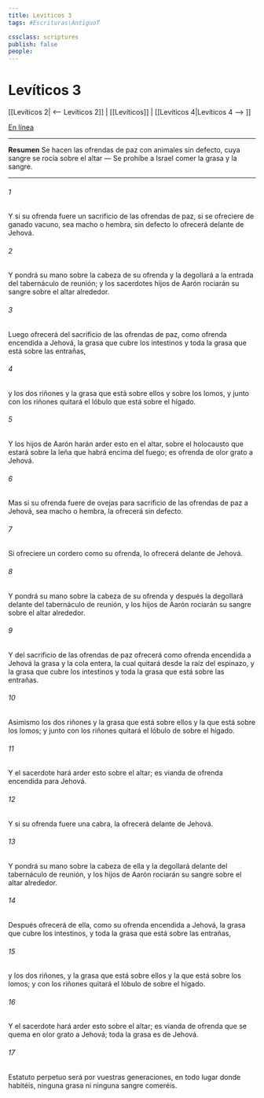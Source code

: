 ```yaml
---
title: Levíticos 3
tags: #Escrituras\AntiguoT

cssclass: scriptures
publish: false
people:
---
```


# Levíticos 3
[[Levíticos 2| <-- Levíticos 2]] | [[Levíticos]] | [[Levíticos 4|Levíticos 4 --> ]]

[En línea](https://churchofjesuschrist.org/study/scriptures/ot/lev/3?lang=spa)

---
__Resumen__
Se hacen las ofrendas de paz con animales sin defecto, cuya sangre se rocía sobre el altar — Se prohíbe a Israel comer la grasa y la sangre.

---
###### 1 
Y si su ofrenda fuere un sacrificio de las ofrendas de paz, si se ofreciere de ganado vacuno, sea macho o hembra, sin defecto lo ofrecerá delante de Jehová.

###### 2 
Y pondrá su mano sobre la cabeza de su ofrenda y la degollará a la entrada del tabernáculo de reunión; y los sacerdotes hijos de Aarón rociarán su sangre sobre el altar alrededor.

###### 3 
Luego ofrecerá del sacrificio de las ofrendas de paz, como ofrenda encendida a Jehová, la grasa que cubre los intestinos y toda la grasa que está sobre las entrañas,

###### 4 
y los dos riñones y la grasa que está sobre ellos y sobre los lomos, y junto con los riñones quitará el lóbulo que está sobre el hígado.

###### 5 
Y los hijos de Aarón harán arder esto en el altar, sobre el holocausto que estará sobre la leña que habrá encima del fuego; es ofrenda de olor grato a Jehová.

###### 6 
Mas si su ofrenda fuere de ovejas para sacrificio de las ofrendas de paz a Jehová, sea macho o hembra, la ofrecerá sin defecto.

###### 7 
Si ofreciere un cordero como su ofrenda, lo ofrecerá delante de Jehová.

###### 8 
Y pondrá su mano sobre la cabeza de su ofrenda y después la degollará delante del tabernáculo de reunión, y los hijos de Aarón rociarán su sangre sobre el altar alrededor.

###### 9 
Y del sacrificio de las ofrendas de paz ofrecerá como ofrenda encendida a Jehová la grasa y la cola entera, la cual quitará desde la raíz del espinazo, y la grasa que cubre los intestinos y toda la grasa que está sobre las entrañas.

###### 10 
Asimismo los dos riñones y la grasa que está sobre ellos y la que está sobre los lomos; y junto con los riñones quitará el lóbulo de sobre el hígado.

###### 11 
Y el sacerdote hará arder esto sobre el altar; es vianda de ofrenda encendida para Jehová.

###### 12 
Y si su ofrenda fuere una cabra, la ofrecerá delante de Jehová.

###### 13 
Y pondrá su mano sobre la cabeza de ella y la degollará delante del tabernáculo de reunión, y los hijos de Aarón rociarán su sangre sobre el altar alrededor.

###### 14 
Después ofrecerá de ella, como su ofrenda encendida a Jehová, la grasa que cubre los intestinos, y toda la grasa que está sobre las entrañas,

###### 15 
y los dos riñones, y la grasa que está sobre ellos y la que está sobre los lomos; y con los riñones quitará el lóbulo de sobre el hígado.

###### 16 
Y el sacerdote hará arder esto sobre el altar; es vianda de ofrenda que se quema en olor grato a Jehová; toda la grasa es de Jehová.

###### 17 
Estatuto perpetuo será por vuestras generaciones, en todo lugar donde habitéis, ninguna grasa ni ninguna sangre comeréis.


